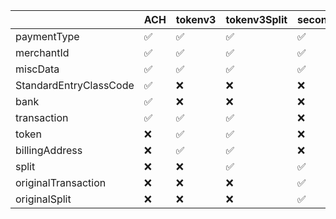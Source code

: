 |                        | ACH        | tokenv3    | tokenv3Split | secondSplit | cardRefund | cardSplitRefund |
|------------------------|------------|------------|--------------|-------------|------------|-----------------|
| paymentType            |✅          |✅         |✅            |✅          |✅          |✅              |
| merchantId             |✅          |✅         |✅            |✅          |✅          |✅              |
| miscData               |✅          |✅         |✅            |✅          |✅          |✅              |
| StandardEntryClassCode |✅          |❌         |❌            |❌          |❌          |❌              |
| bank                   |✅          |❌         |❌            |❌          |❌          |❌              |
| transaction            |✅          |✅         |✅            |❌          |✅          |✅              |
| token                  |❌          |✅         |✅            |❌          |❌          |❌              |
| billingAddress         |❌          |✅         |✅            |❌          |❌          |❌              |
| split                  |❌          |❌         |✅            |✅          |❌          |✅              |
| originalTransaction    |❌          |❌         |❌            |✅          |✅          |❌              |
| originalSplit          |❌          |❌         |❌            |✅          |❌          |✅              |
